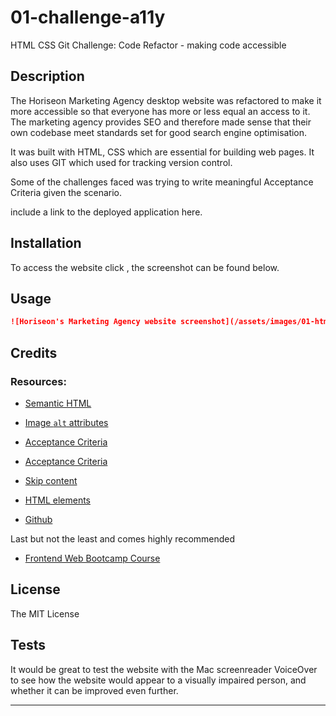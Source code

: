 # 01-challenge-a11y
HTML CSS Git Challenge: Code Refactor - making code accessible

## Description 
The Horiseon Marketing Agency desktop website was refactored to make it more accessible so that everyone has more or less equal an access to it. The marketing agency provides SEO and therefore made sense that their own codebase meet standards set for good search engine optimisation. 

It was built with HTML, CSS which are essential for building web pages. It also uses GIT which used for tracking version control.  

Some of the challenges faced was trying to write meaningful Acceptance Criteria given the scenario. 

include a link to the deployed application here.

## Installation

To access the website click , the screenshot can be found below.


## Usage 

```md
![Horiseon's Marketing Agency website screenshot](/assets/images/01-html-css-git-challenge-demo.png "Horiseon's Marketing Agency website screenshot")
```

## Credits

### Resources:

* [Semantic HTML](https://www.w3schools.com/html/html5_semantic_elements.asp)

* [Image `alt` attributes](https://www.w3schools.com/tags/att_img_alt.asp)

* [Acceptance Criteria](https://www.altexsoft.com/blog/business/acceptance-criteria-purposes-formats-and-best-practices/)

* [Acceptance Criteria](https://rubygarage.org/blog/clear-acceptance-criteria-and-why-its-important)

* [Skip content](https://webaim.org/techniques/skipnav/#hidden)

* [HTML elements](https://developer.mozilla.org/en-US/docs/Web/HTML/Element)

* [Github](https://docs.github.com/en)

Last but not the least and comes highly recommended
* [Frontend Web Bootcamp Course ](https://courses.bootcampspot.com/)


## License
The MIT License


## Tests

It would be great to test the website with the Mac screenreader VoiceOver to see how the website would appear to a visually impaired person, and whether it can be improved even further.

---

